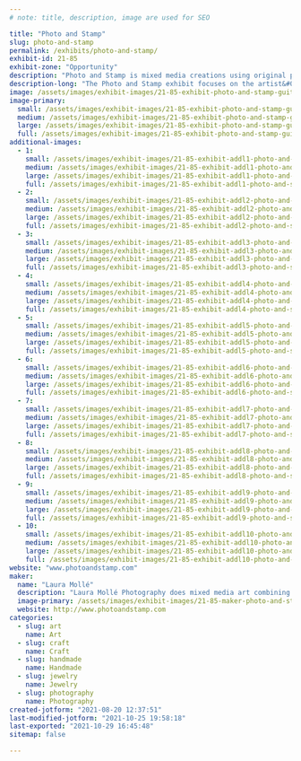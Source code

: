 ```yaml
---
# note: title, description, image are used for SEO

title: "Photo and Stamp"
slug: photo-and-stamp
permalink: /exhibits/photo-and-stamp/
exhibit-id: 21-85
exhibit-zone: "Opportunity"
description: "Photo and Stamp is mixed media creations using original photography, guitar picks, postage, jewelry."
description-long: "The Photo and Stamp exhibit focuses on the artist&#039;s ability to capture the beauty in everyday life through mixed media compositions. Each unique piece ranges from matted 3-D photo cards and wall art, to functional artwork, such as musical instrument art, guitar pick necklaces, coasters, bookmarks, guitar keychains, birdhouses and much more. "
image: /assets/images/exhibit-images/21-85-exhibit-photo-and-stamp-guitar-montage-with-picks-large.jpg
image-primary: 
  small: /assets/images/exhibit-images/21-85-exhibit-photo-and-stamp-guitar-montage-with-picks-small.jpg
  medium: /assets/images/exhibit-images/21-85-exhibit-photo-and-stamp-guitar-montage-with-picks-medium.jpg
  large: /assets/images/exhibit-images/21-85-exhibit-photo-and-stamp-guitar-montage-with-picks-large.jpg
  full: /assets/images/exhibit-images/21-85-exhibit-photo-and-stamp-guitar-montage-with-picks-full.jpg
additional-images: 
  - 1:
    small: /assets/images/exhibit-images/21-85-exhibit-addl1-photo-and-stamp-biltmore-butterfly-small.jpg
    medium: /assets/images/exhibit-images/21-85-exhibit-addl1-photo-and-stamp-biltmore-butterfly-medium.jpg
    large: /assets/images/exhibit-images/21-85-exhibit-addl1-photo-and-stamp-biltmore-butterfly-large.jpg
    full: /assets/images/exhibit-images/21-85-exhibit-addl1-photo-and-stamp-biltmore-butterfly-full.jpg
  - 2:
    small: /assets/images/exhibit-images/21-85-exhibit-addl2-photo-and-stamp-dscf3149-small.JPG
    medium: /assets/images/exhibit-images/21-85-exhibit-addl2-photo-and-stamp-dscf3149-medium.JPG
    large: /assets/images/exhibit-images/21-85-exhibit-addl2-photo-and-stamp-dscf3149-large.JPG
    full: /assets/images/exhibit-images/21-85-exhibit-addl2-photo-and-stamp-dscf3149-full.JPG
  - 3:
    small: /assets/images/exhibit-images/21-85-exhibit-addl3-photo-and-stamp-img-1197-small.JPG
    medium: /assets/images/exhibit-images/21-85-exhibit-addl3-photo-and-stamp-img-1197-medium.JPG
    large: /assets/images/exhibit-images/21-85-exhibit-addl3-photo-and-stamp-img-1197-large.JPG
    full: /assets/images/exhibit-images/21-85-exhibit-addl3-photo-and-stamp-img-1197-full.JPG
  - 4:
    small: /assets/images/exhibit-images/21-85-exhibit-addl4-photo-and-stamp-img-1457-small.JPG
    medium: /assets/images/exhibit-images/21-85-exhibit-addl4-photo-and-stamp-img-1457-medium.JPG
    large: /assets/images/exhibit-images/21-85-exhibit-addl4-photo-and-stamp-img-1457-large.JPG
    full: /assets/images/exhibit-images/21-85-exhibit-addl4-photo-and-stamp-img-1457-full.JPG
  - 5:
    small: /assets/images/exhibit-images/21-85-exhibit-addl5-photo-and-stamp-img-5080-small.JPG
    medium: /assets/images/exhibit-images/21-85-exhibit-addl5-photo-and-stamp-img-5080-medium.JPG
    large: /assets/images/exhibit-images/21-85-exhibit-addl5-photo-and-stamp-img-5080-large.JPG
    full: /assets/images/exhibit-images/21-85-exhibit-addl5-photo-and-stamp-img-5080-full.JPG
  - 6:
    small: /assets/images/exhibit-images/21-85-exhibit-addl6-photo-and-stamp-ukelele-yellow-peacock-close-small.jpg
    medium: /assets/images/exhibit-images/21-85-exhibit-addl6-photo-and-stamp-ukelele-yellow-peacock-close-medium.jpg
    large: /assets/images/exhibit-images/21-85-exhibit-addl6-photo-and-stamp-ukelele-yellow-peacock-close-large.jpg
    full: /assets/images/exhibit-images/21-85-exhibit-addl6-photo-and-stamp-ukelele-yellow-peacock-close-full.jpg
  - 7:
    small: /assets/images/exhibit-images/21-85-exhibit-addl7-photo-and-stamp-violin-vivaldi-4-seasons-small.jpg
    medium: /assets/images/exhibit-images/21-85-exhibit-addl7-photo-and-stamp-violin-vivaldi-4-seasons-medium.jpg
    large: /assets/images/exhibit-images/21-85-exhibit-addl7-photo-and-stamp-violin-vivaldi-4-seasons-large.jpg
    full: /assets/images/exhibit-images/21-85-exhibit-addl7-photo-and-stamp-violin-vivaldi-4-seasons-full.jpg
  - 8:
    small: /assets/images/exhibit-images/21-85-exhibit-addl8-photo-and-stamp-guitar-necklace-small.jpg
    medium: /assets/images/exhibit-images/21-85-exhibit-addl8-photo-and-stamp-guitar-necklace-medium.jpg
    large: /assets/images/exhibit-images/21-85-exhibit-addl8-photo-and-stamp-guitar-necklace-large.jpg
    full: /assets/images/exhibit-images/21-85-exhibit-addl8-photo-and-stamp-guitar-necklace-full.jpg
  - 9:
    small: /assets/images/exhibit-images/21-85-exhibit-addl9-photo-and-stamp-lauraartshowstuff-small.jpg
    medium: /assets/images/exhibit-images/21-85-exhibit-addl9-photo-and-stamp-lauraartshowstuff-medium.jpg
    large: /assets/images/exhibit-images/21-85-exhibit-addl9-photo-and-stamp-lauraartshowstuff-large.jpg
    full: /assets/images/exhibit-images/21-85-exhibit-addl9-photo-and-stamp-lauraartshowstuff-full.jpg
  - 10:
    small: /assets/images/exhibit-images/21-85-exhibit-addl10-photo-and-stamp-violin-front-peacock-feathers-small.jpg
    medium: /assets/images/exhibit-images/21-85-exhibit-addl10-photo-and-stamp-violin-front-peacock-feathers-medium.jpg
    large: /assets/images/exhibit-images/21-85-exhibit-addl10-photo-and-stamp-violin-front-peacock-feathers-large.jpg
    full: /assets/images/exhibit-images/21-85-exhibit-addl10-photo-and-stamp-violin-front-peacock-feathers-full.jpg
website: "www.photoandstamp.com"
maker: 
  name: "Laura Mollé"
  description: "Laura Mollé Photography does mixed media art combining photography, postage stamps, guitar picks, pins and any objects of art.  Included in the mixed media creations are guitar pick jewelry, musical instrument art, photo cards and enlargements."
  image-primary: /assets/images/exhibit-images/21-85-maker-photo-and-stamp-lm-photoandstamp-logo-medium.jpg
  website: http://www.photoandstamp.com
categories: 
  - slug: art
    name: Art
  - slug: craft
    name: Craft
  - slug: handmade
    name: Handmade
  - slug: jewelry
    name: Jewelry
  - slug: photography
    name: Photography
created-jotform: "2021-08-20 12:37:51"
last-modified-jotform: "2021-10-25 19:58:18"
last-exported: "2021-10-29 16:45:48"
sitemap: false

---
```


